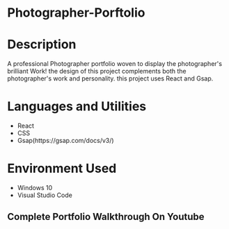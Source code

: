 # Photographer-Porftolio<b></b>
<h1>Description</h1><b></b>
<p>A professional Photographer portfolio woven to display the photographer's brilliant Work!<b></b>
  the design of this project complements both the photographer's work and personality.<b></b>
  this project uses React and Gsap.
</p><b></b>
<h1>Languages and Utilities</h1>
<ul>
  <li>React</li>
  <li>CSS</li>
  <li>Gsap(https://gsap.com/docs/v3/)</li>
</ul><b></b>
<h1>Environment Used</h1>
<ul>
  <li>Windows 10</li>
  <li>Visual Studio Code</li>
</ul><b></b>
<h2>Complete Portfolio Walkthrough On Youtube</h1><b></b><b></b>
